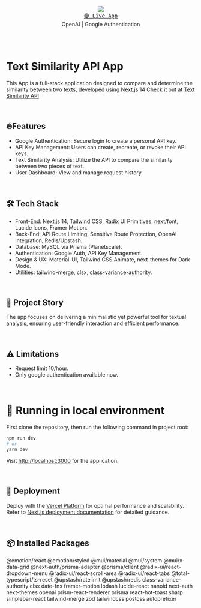 
<p align="center">
  <img src="https://skillicons.dev/icons?i=nextjs,ts,prisma" />
  <br/>
  <a href="https://textsimilarityapi-eight.vercel.app/"><kbd>🟢 Live App</kbd></a>
    <br/> 
  <span>OpenAI</span> | <span>Google Authentication</span>
</p>
<br/> <br/> 

# Text Similarity API App

This App is a full-stack application designed to compare and determine the similarity between two texts, developed using Next.js 14
Check it out at [Text Similarity API](https://textsimilarityapi-eight.vercel.app/)

<br/>

## 🔥Features
- Google Authentication: Secure login to create a personal API key.
- API Key Management: Users can create, recreate, or revoke their API keys.
- Text Similarity Analysis: Utilize the API to compare the similarity between two pieces of text.
- User Dashboard: View and manage request history.

<br/>

## 🛠 Tech Stack
- Front-End: Next.js 14, Tailwind CSS, Radix UI Primitives, next/font, Lucide Icons, Framer Motion.
- Back-End: API Route Limiting, Sensitive Route Protection, OpenAI Integration, Redis/Upstash.
- Database: MySQL via Prisma (Planetscale).
- Authentication: Google Auth, API Key Management.
- Design & UX: Material-UI, Tailwind CSS Animate, next-themes for Dark Mode.
- Utilities: tailwind-merge, clsx, class-variance-authority.

<br/>

##  📖 Project Story
The app focuses on delivering a minimalistic yet powerful tool for textual analysis, ensuring user-friendly interaction and efficient performance.

<br/>

## ⚠️ Limitations
-  Request limit 10/hour.
-  Only google authentication available now.

<br/>

# 🧬 Running  in local environment

First clone the repository, then run the following command in project root:

```bash
npm run dev
# or
yarn dev
```
Visit [http://localhost:3000](http://localhost:3000) for the application.

<br/>

## 🚀 Deployment

Deploy with the [Vercel Platform](https://vercel.com/new) for optimal performance and scalability. Refer to [Next.js deployment documentation](https://nextjs.org/docs/deployment) for detailed guidance.


<br/> 

## 📦 Installed Packages
@emotion/react @emotion/styled @mui/material @mui/system @mui/x-data-grid @next-auth/prisma-adapter @prisma/client @radix-ui/react-dropdown-menu @radix-ui/react-scroll-area @radix-ui/react-tabs @total-typescript/ts-reset @upstash/ratelimit @upstash/redis class-variance-authority clsx date-fns framer-motion lodash lucide-react nanoid next-auth next-themes openai prism-react-renderer prisma react-hot-toast sharp simplebar-react tailwind-merge zod tailwindcss postcss autoprefixer
